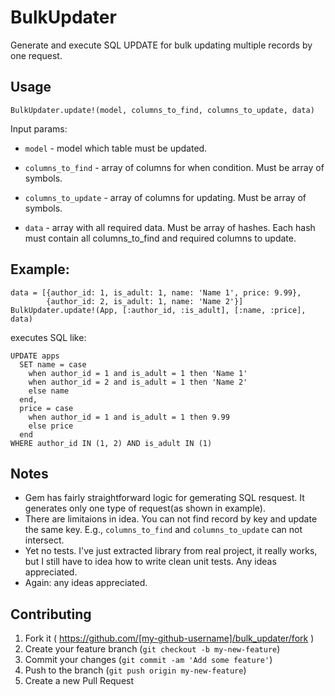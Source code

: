 # BulkUpdater

Generate and execute SQL UPDATE for bulk updating multiple records by one request.

## Usage

    BulkUpdater.update!(model, columns_to_find, columns_to_update, data)

Input params:

- `model` - model which table must be updated.

- `columns_to_find` - array of columns for when condition.
                  Must be array of symbols.

- `columns_to_update` - array of columns for updating.
                    Must be array of symbols.

- `data` - array with all required data. Must be array of hashes. Each hash must contain all columns_to_find and required columns to update.

## Example:

    data = [{author_id: 1, is_adult: 1, name: 'Name 1', price: 9.99},
            {author_id: 2, is_adult: 1, name: 'Name 2'}]
    BulkUpdater.update!(App, [:author_id, :is_adult], [:name, :price], data)

executes SQL like:

    UPDATE apps
      SET name = case
        when author_id = 1 and is_adult = 1 then 'Name 1'
        when author_id = 2 and is_adult = 1 then 'Name 2'
        else name
      end,
      price = case
        when author_id = 1 and is_adult = 1 then 9.99
        else price
      end
    WHERE author_id IN (1, 2) AND is_adult IN (1)

## Notes

- Gem has fairly straightforward logic for gemerating SQL resquest. It generates only one type of request(as shown in example).
- There are limitaions in idea. You can not find record by key and update the same key. E.g., `columns_to_find` and `columns_to_update` can not intersect.
- Yet no tests. I've just extracted library from real project, it really works, but I still have to idea how to write clean unit tests. Any ideas appreciated.
- Again: any ideas appreciated.

## Contributing

1. Fork it ( https://github.com/[my-github-username]/bulk_updater/fork )
2. Create your feature branch (`git checkout -b my-new-feature`)
3. Commit your changes (`git commit -am 'Add some feature'`)
4. Push to the branch (`git push origin my-new-feature`)
5. Create a new Pull Request
